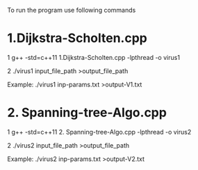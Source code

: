 To run the program use following commands


# 1.Dijkstra-Scholten.cpp 
1 g++ -std=c++11 1.Dijkstra-Scholten.cpp  -lpthread -o virus1

2 ./virus1 input_file_path >output_file_path

Example: ./virus1 inp-params.txt >output-V1.txt



# 2. Spanning-tree-Algo.cpp 
1 g++ -std=c++11 2. Spanning-tree-Algo.cpp  -lpthread -o virus2

2 ./virus2 input_file_path >output_file_path

Example: ./virus2 inp-params.txt >output-V2.txt
